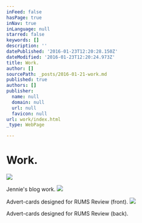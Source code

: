 ```yaml
---
inFeed: false
hasPage: true
inNav: true
inLanguage: null
starred: false
keywords: []
description: ''
datePublished: '2016-01-23T12:20:28.150Z'
dateModified: '2016-01-23T12:20:24.973Z'
title: Work.
author: []
sourcePath: _posts/2016-01-21-work.md
published: true
authors: []
publisher:
  name: null
  domain: null
  url: null
  favicon: null
url: work/index.html
_type: WebPage

---
```

# Work.
![](https://the-grid-user-content.s3-us-west-2.amazonaws.com/91bd7591-5f87-4e1a-b8c0-86830b35ae0d.jpg)

Jennie's blog work.
![](https://s3-us-west-2.amazonaws.com/the-grid-img/p/11905e905f07cfbccbe52b12202b85936b53123f.jpg)

Advert-cards designed for RUMS Review (front).
![](https://s3-us-west-2.amazonaws.com/the-grid-img/p/979ae6ee2019dbc5e628888a81fe7fee773f5e71.jpg)

Advert-cards designed for RUMS Review (back).